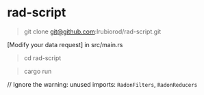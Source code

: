 # rad-script

> git clone git@github.com:lrubiorod/rad-script.git

[Modify your data request] in src/main.rs

> cd rad-script

> cargo run

// Ignore the warning: unused imports: `RadonFilters`, `RadonReducers`
